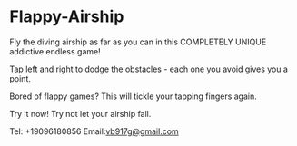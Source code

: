 # Flappy-Airship

Fly the diving airship as far as you can in this COMPLETELY UNIQUE addictive endless game!

Tap left and right to dodge the obstacles - each one you avoid gives you a point.

Bored of flappy games? This will tickle your tapping fingers again.

Try it now! Try not let your airship fall.

Tel: +19096180856
Email:vb917g@gmail.com

